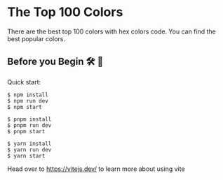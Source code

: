 # The Top 100 Colors

There are the best top 100 colors with hex colors code. You can find the best popular colors. 




## Before you Begin 🛠 🔨

Quick start:

```
$ npm install
$ npm run dev
$ npm start
```

```
$ pnpm install
$ pnpm run dev
$ pnpm start
```

```
$ yarn install
$ yarn run dev
$ yarn start
```


Head over to https://vitejs.dev/ to learn more about using vite
